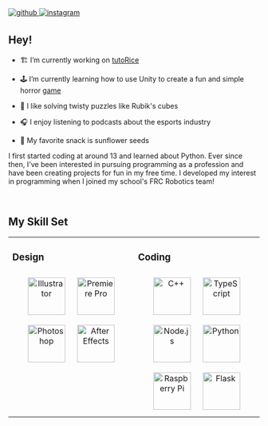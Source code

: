 <a href="https://github.com/thehassanali2" target="_blank">
<img src=https://img.shields.io/badge/github-%2324292e.svg?&style=for-the-badge&logo=github&logoColor=white alt=github style="margin-bottom: 5px;" />
</a>
<a href="https://instagram.com/thehassanali2" target="_blank">
<img src=https://img.shields.io/badge/instagram-%23000000.svg?&style=for-the-badge&logo=instagram&logoColor=white alt=instagram style="margin-bottom: 5px;" />
</a>  
  




  
  

<br/>  


## Hey!  
<tr><td valign="top" width="50%">

- 🏗️ I’m currently working on [tutoRice](https://github.com/Daggerpov/tutoRice-bot)  
  

- 🕹️ I’m currently learning how to use Unity to create a fun and simple horror [game](https://github.com/TheHassanAli2/Garden-Out)  
  

- 🧩 I like solving twisty puzzles like Rubik's cubes  
  

- 🎧 I enjoy listening to podcasts about the esports industry  
  

- 🌻 My favorite snack is sunflower seeds  

</td><td valign="top" width="50%">

I first started coding at around 13 and learned about Python. Ever since then, I've been interested in pursuing programming as a profession and have been creating projects for fun in my free time. I developed my interest in programming when I joined my school's FRC Robotics team!  


</td></tr>

<br/> 

## My Skill Set  
<table><tr><td valign="top" width="50%">



### Design  
<div align="center">  
<img style="margin: 10px" src="https://profilinator.rishav.dev/skills-assets/adobe_illustrator-icon.svg" alt="Illustrator" height="75" />  
<img style="margin: 10px" src="https://profilinator.rishav.dev/skills-assets/adobepremierepro.png" alt="Premiere Pro" height="75" />  
<img style="margin: 10px" src="https://profilinator.rishav.dev/skills-assets/photoshop-plain.svg" alt="Photoshop" height="75" />  
<img style="margin: 10px" src="https://profilinator.rishav.dev/skills-assets/aftereffects.png" alt="After Effects" height="75" />  
</div>

</td><td valign="top" width="50%">



### Coding  
<div align="center">  
<img style="margin: 10px" src="https://profilinator.rishav.dev/skills-assets/cplusplus-original.svg" alt="C++" height="75" />  
<img style="margin: 10px" src="https://profilinator.rishav.dev/skills-assets/typescript-original.svg" alt="TypeScript" height="75" />  
<img style="margin: 10px" src="https://profilinator.rishav.dev/skills-assets/nodejs-original-wordmark.svg" alt="Node.js" height="75" />  
<img style="margin: 10px" src="https://profilinator.rishav.dev/skills-assets/python-original.svg" alt="Python" height="75" />  
<img style="margin: 10px" src="https://profilinator.rishav.dev/skills-assets/raspberrypi.png" alt="Raspberry Pi" height="75" />  
<img style="margin: 10px" src="https://profilinator.rishav.dev/skills-assets/flask.png" alt="Flask" height="75" />  
</div>

</td></tr></table>  

<br/>  

  

<br/>  


<br />

